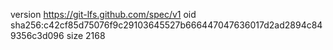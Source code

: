 version https://git-lfs.github.com/spec/v1
oid sha256:c42cf85d75076f9c29103645527b666447047636017d2ad2894c849356c3d096
size 2168
